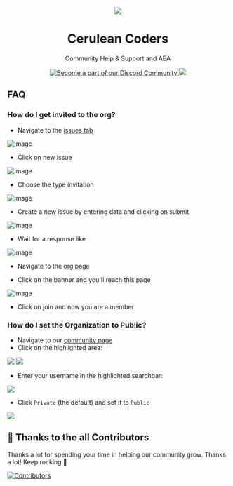 <div align="center">
  <img src="https://user-images.githubusercontent.com/91655303/145946378-3bb1b871-e96e-419a-b3ce-1bd7123b2809.png">
  <h1>Cerulean Coders</h1>
  <p>Community Help & Support and AEA</p>
  <p>
    <a href="https://dsc.gg/ceruleancoders">
      <img alt="Become a part of our Discord Community" src="https://img.shields.io/discord/899621725103357962?style=flat-square&colorB=5865F2">
    </a>
    <a href="https://github.com/CeruleanCodersComm/community/issues/new?assignees=&labels=invite+me+to+the+organisation&template=invitation.yml&title=Invite+me+to+the+GitHub+Community+Organization">
      <img src="https://img.shields.io/badge/Join%20us-on%20our%20GitHub%20organization-brightgreen?style=flat-square">
    </a>
  </p>
</div>

## FAQ

### How do I get invited to the org?

- Navigate to the [issues tab](https://github.com/CeruleanCodersComm/community/issues)

![image](https://user-images.githubusercontent.com/91655303/145946644-384766db-550a-4eda-a861-5df4cbbfc847.png)

- Click on new issue

![image](https://user-images.githubusercontent.com/91655303/145946667-71876b44-280f-4ee4-8682-8675d4960dba.png)

- Choose the type invitation

![image](https://user-images.githubusercontent.com/91655303/145946703-3d96cc78-a1aa-4cb0-bbe9-f9d638f85530.png)

- Create a new issue by entering data and clicking on submit

![image](https://user-images.githubusercontent.com/91655303/145946743-3c51a8e9-acdc-4eee-a9a4-c94aec3b9f02.png)

- Wait for a response like

![image](https://user-images.githubusercontent.com/91655303/145946784-662a47c9-6ed5-47a7-bf71-e261ed0cf9ae.png)

- Navigate to the [org page](https://github.com/CeruleanCodersComm)

- Click on the banner and you'll reach this page

![image](https://user-images.githubusercontent.com/91655303/145946904-1f6b7bc8-2157-4c4c-b218-55318b1fd603.png)

- Click on join and now you are a member

### How do I set the Organization to Public?

- Navigate to our [community page](https://github.com/CeruleanCodersComm)
- Click on the highlighted area:

![](https://user-images.githubusercontent.com/91655303/145945830-cd8a8049-bce4-4a2c-bd06-f51ccdef922d.png)
![](https://user-images.githubusercontent.com/91655303/145945841-7e48dd28-2cef-4abe-b0f9-78c8636684f5.png)

- Enter your username in the highlighted searchbar:

![](https://user-images.githubusercontent.com/91655303/145946060-d8af920c-a9c9-405b-bf11-ff24d8be9f95.png)

- Click `Private` (the default) and set it to `Public`

![](https://user-images.githubusercontent.com/91655303/145946108-0704d1f3-e9a4-41dd-9dc2-a031e6f3da73.png)

## 💪 Thanks to the all Contributors

Thanks a lot for spending your time in helping our community grow. Thanks a lot! Keep rocking 🍻

[![Contributors](https://contrib.rocks/image?repo=CeruleanCodersComm/community)](https://github.com/CeruleanCodersComm/community/graphs/contributors)
